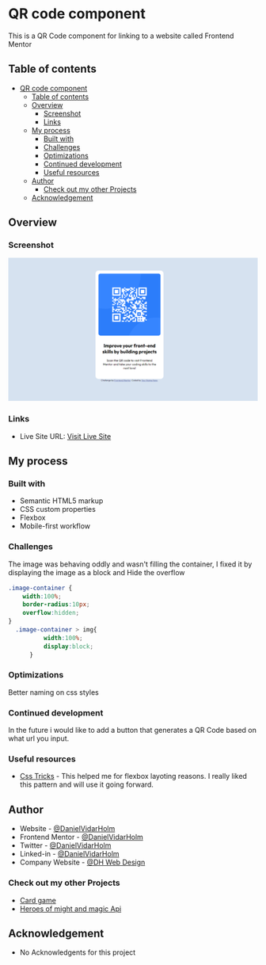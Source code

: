 # QR code component

This is a QR Code component for linking to a website called Frontend Mentor

## Table of contents

- [QR code component](#qr-code-component)
  - [Table of contents](#table-of-contents)
  - [Overview](#overview)
    - [Screenshot](#screenshot)
    - [Links](#links)
  - [My process](#my-process)
    - [Built with](#built-with)
    - [Challenges](#challenges)
    - [Optimizations](#optimizations)
    - [Continued development](#continued-development)
    - [Useful resources](#useful-resources)
  - [Author](#author)
    - [Check out my other Projects](#check-out-my-other-projects)
  - [Acknowledgement](#acknowledgement)

## Overview

### Screenshot

![](./screenshot.png)

### Links

- Live Site URL: [Visit Live Site](https://daniels-qr-code-component.onrender.com/)

## My process


### Built with

- Semantic HTML5 markup
- CSS custom properties
- Flexbox
- Mobile-first workflow


### Challenges

The image was behaving oddly and wasn't filling the container, I fixed it by displaying the image as a block and Hide the overflow

```css
.image-container {
    width:100%;
    border-radius:10px;
    overflow:hidden;
}
  .image-container > img{
          width:100%;
          display:block;
      }
```
### Optimizations

Better naming on css styles

### Continued development

In the future i would like to add a button that generates a QR Code based on what url you input.


### Useful resources

- [Css Tricks](https://css-tricks.com/) - This helped me for flexbox layoting reasons. I really liked this pattern and will use it going forward.


## Author

- Website -  [@DanielVidarHolm](https://danielholm.me/)
- Frontend Mentor - [@DanielVidarHolm](https://www.frontendmentor.io/profile/DanielVidarHolm)
- Twitter - [@DanielVidarHolm](https://twitter.com/DanielVidarHolm)
- Linked-in - [@DanielVidarHolm](https://www.linkedin.com/in/danielvidarholm/)
- Company Website - [@DH Web Design](https://dhwebdesigns.com/)

### Check out my other Projects

- [Card game](https://github.com/DanielVidarHolm/CardGame)
- [Heroes of might and magic Api](https://github.com/DanielVidarHolm/homm3-api)

## Acknowledgement

- No Acknowledgents for this project
